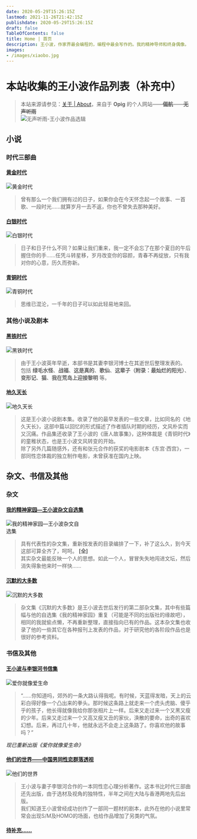 ```yaml
---
date: 2020-05-29T15:26:15Z
lastmod: 2021-11-26T21:42:15Z
publishdate: 2020-05-29T15:26:15Z
draft: false
TableOfContents: false
title: Home | 首页
description: 王小波，作家界最会编程的，编程中最会写作的。我的精神导师和终身偶像。
images:
- /images/xiaobo.jpg
---
```


# 本站收集的王小波作品列表（补充中）

> 本站来源请参见：[关于 | About](/about/)，来自于 **Opig** 的个人网站——~~**偏航**~~——~~**无声听雨**~~   
> ![无声听雨-王小波作品选辑](/images/mutetop.gif)

## 小说

### 时代三部曲

#### [黄金时代](/novel/gold/)
<img style="max-width:200px;" alt="黄金时代" src="/images/huangjin.jpg"><br />
> 曾有那么一个我们拥有过的日子，如果你会在今天怀念起一个故事、一首歌、一段时光……就算岁月一去不返，你也不曾失去那种美好。

#### [白银时代](/novel/silver/)
<img style="max-width:200px;" alt="白银时代" src="/images/baiyin.jpg"><br />
> 日子和日子什么不同？如果让我们重来，我一定不会忘了在那个夏日的午后握住你的手……任凭斗转星移，岁月改变你的容颜，青春不再绽放，只有我对你的心意，历久而弥新。

#### [青铜时代](/novel/copper/)
<img style="max-width:200px;" alt="青铜时代" src="/images/qingtong.jpg"><br />
> 思维已混沦，一千年的日子可以如此轻易地来回。

### 其他小说及剧本

#### [黑铁时代](/novel/iron/)
<img style="max-width:200px;" alt="黑铁时代" src="/images/heitie.jpg"><br />
> 由于王小波英年早逝，本部书是其妻李银河博士在其逝世后整理发表的。  
> 包括 **绿毛水怪**、**战福**、**这是真的**、**歌仙**、**这辈子（附录：最灿烂的阳光）**、**变形记**、**猫**、**我在荒岛上迎接黎明** 等。

#### [地久天长](/novel/forever/)
<img style="max-width:200px;" alt="地久天长" src="/images/dijiutianchang.jpg"><br />
> 这是王小波小说剧本集。收录了他的最早发表的一些文章，比如同名的《地久天长》，这部中篇以回忆的形式描述了作者插队时期的经历，文风朴实而又沉痛。作品集还收录了王小波的《唐人故事集》，这种体裁是《青铜时代》的童稚状态，也是王小波文风转变的开始。  
> 除了另外几篇随感外，还有和张元合作的获奖的电影剧本《东宫·西宫》，一部同性恋体裁的独立制作电影，未曾获准在国内上映。

## 杂文、书信及其他

### 杂文

#### [我的精神家园—王小波杂文自选集](/scribble/spirithome/)
<img style="max-width:200px;" alt="我的精神家园—王小波杂文自选集" src="/images/wode.jpg"><br/>
> 具有代表性的杂文集，重新按发表的目录编排了一下，补了这么久，到今天这部可算全齐了，呵呵。 **\[全\]**  
> 其实杂文最能反映一个人的思想。如此一个人，冒冒失失地闯进文坛，然后消失得象他来时一样快……

#### [沉默的大多数](/scribble/keepsilent/)
<img style="max-width:200px;" alt="沉默的大多数" src="/images/chenmo.jpg"><br />
> 杂文集《沉默的大多数》是王小波去世后发行的第二部杂文集，其中有些篇幅与他的自选集《我的精神家园》重复（可能是不同的出版社的缘故吧），相同的我就偷点懒，不再重新整理，直接指向已有的作品。这本杂文集也收录了他的一些其它在各种报刊上发表的作品，对于研究他的各阶段作品也是很好的参考资料。

### 书信及其他

#### [王小波与李银河书信集](/misc/letter/)
<img style="max-width:200px;" alt="爱你就像爱生命" src="/images/aini.jpg"><br />
> “......你知道吗，郊外的一条大路认得我呢。有时候，天蓝得发暗，天上的云彩白得好像一个凸出来的拳头。那时候这条路上就走来一个虎头虎脑、傻乎乎的孩子，他长得就像我给你那张相片上一样。后来又走过来一个又黑又瘦的少年。后来又走过来一个又高又瘦又丑的家伙，涣散的要命，出奇的喜欢幻想。后来，再过几十年，他就永远不会走上这条路了。你喜欢他的故事吗？” 
 
*现已重新出版《爱你就像爱生命》*

#### [他们的世界——中国男同性恋群落透视](/misc/theirworld/)
<img style="max-width:200px;" alt="他们的世界" src="/images/tamen.jpg"><br/>
> 王小波与妻子李银河合作的一本同性恋心理分析著作。这本书比时代三部曲还先出版，由于选材及视角的独特性，半年之间在大陆与香港两地先后出版。  
> 我们知道王小波曾经成功创作了一部同一题材的剧本，此外在他的小说里常常会出现S/M及HOMO的场面，也给作品增加了另类的气氛。

#### [待补充......](/)